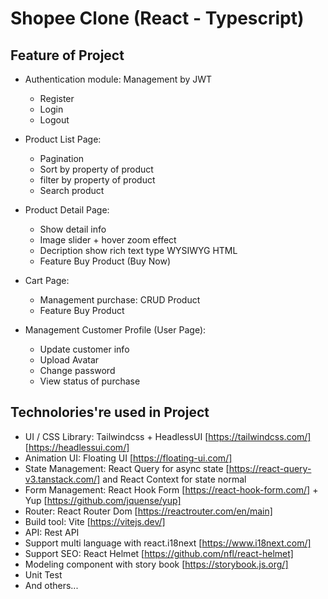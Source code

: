 # Shopee Clone (React - Typescript)

## Feature of Project

- Authentication module: Management by JWT

  - Register
  - Login
  - Logout

- Product List Page:

  - Pagination
  - Sort by property of product
  - filter by property of product
  - Search product

- Product Detail Page:

  - Show detail info
  - Image slider + hover zoom effect
  - Decription show rich text type WYSIWYG HTML
  - Feature Buy Product (Buy Now)

- Cart Page:

  - Management purchase: CRUD Product
  - Feature Buy Product

- Management Customer Profile (User Page):

  - Update customer info
  - Upload Avatar
  - Change password
  - View status of purchase

## Technolories're used in Project

- UI / CSS Library: Tailwindcss + HeadlessUI [https://tailwindcss.com/] [https://headlessui.com/]
- Animation UI: Floating UI [https://floating-ui.com/]
- State Management: React Query for async state [https://react-query-v3.tanstack.com/] and React Context for state normal
- Form Management: React Hook Form [https://react-hook-form.com/] + Yup [https://github.com/jquense/yup]
- Router: React Router Dom [https://reactrouter.com/en/main]
- Build tool: Vite [https://vitejs.dev/]
- API: Rest API
- Support multi language with react.i18next [https://www.i18next.com/]
- Support SEO: React Helmet [https://github.com/nfl/react-helmet]
- Modeling component with story book [https://storybook.js.org/]
- Unit Test
- And others...
